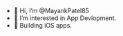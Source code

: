 - 👋 Hi, I’m @MayankPatel85
- 👀 I’m interested in App Devlopment.
- 🌱 Building iOS apps.
<!---
MayankPatel85/MayankPatel85 is a ✨ special ✨ repository because its `README.md` (this file) appears on your GitHub profile.
You can click the Preview link to take a look at your changes.
--->
